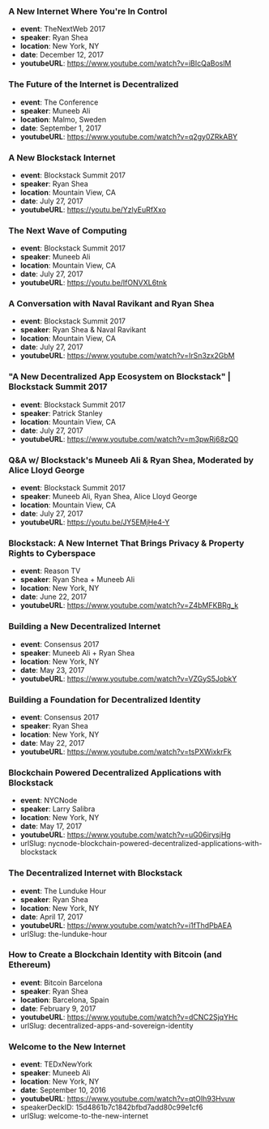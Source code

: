 ### A New Internet Where You're In Control

- **event**: TheNextWeb 2017
- **speaker**: Ryan Shea
- **location**: New York, NY
- **date**: December 12, 2017
- **youtubeURL**: https://www.youtube.com/watch?v=iBIcQaBoslM

### The Future of the Internet is Decentralized

- **event**: The Conference
- **speaker**: Muneeb Ali
- **location**: Malmo, Sweden
- **date**: September 1, 2017
- **youtubeURL**: https://www.youtube.com/watch?v=q2gy0ZRkABY

### A New Blockstack Internet

- **event**: Blockstack Summit 2017
- **speaker**: Ryan Shea
- **location**: Mountain View, CA
- **date**: July 27, 2017
- **youtubeURL**: https://youtu.be/YzlyEuRfXxo

### The Next Wave of Computing

- **event**: Blockstack Summit 2017
- **speaker**: Muneeb Ali
- **location**: Mountain View, CA
- **date**: July 27, 2017
- **youtubeURL**: https://youtu.be/IfONVXL6tnk

### A Conversation with Naval Ravikant and Ryan Shea

- **event**: Blockstack Summit 2017
- **speaker**: Ryan Shea & Naval Ravikant
- **location**: Mountain View, CA
- **date**: July 27, 2017
- **youtubeURL**: https://www.youtube.com/watch?v=IrSn3zx2GbM


### "A New Decentralized App Ecosystem on Blockstack" | Blockstack Summit 2017

- **event**: Blockstack Summit 2017
- **speaker**: Patrick Stanley
- **location**: Mountain View, CA
- **date**: July 27, 2017
- **youtubeURL**: https://www.youtube.com/watch?v=m3pwRj68zQ0

### Q&A w/ Blockstack's Muneeb Ali & Ryan Shea, Moderated by Alice Lloyd George

- **event**: Blockstack Summit 2017
- **speaker**: Muneeb Ali, Ryan Shea, Alice Lloyd George
- **location**: Mountain View, CA
- **date**: July 27, 2017
- **youtubeURL**: https://youtu.be/JY5EMjHe4-Y

### Blockstack: A New Internet That Brings Privacy & Property Rights to Cyberspace

- **event**: Reason TV
- **speaker**: Ryan Shea + Muneeb Ali
- **location**: New York, NY
- **date**: June 22, 2017
- **youtubeURL**: https://www.youtube.com/watch?v=Z4bMFKBRg_k

### Building a New Decentralized Internet

- **event**: Consensus 2017
- **speaker**: Muneeb Ali + Ryan Shea
- **location**: New York, NY
- **date**: May 23, 2017
- **youtubeURL**: https://www.youtube.com/watch?v=VZGyS5JobkY


### Building a Foundation for Decentralized Identity

- **event**: Consensus 2017
- **speaker**: Ryan Shea
- **location**: New York, NY
- **date**: May 22, 2017
- **youtubeURL**: https://www.youtube.com/watch?v=tsPXWixkrFk

### Blockchain Powered Decentralized Applications with Blockstack

- **event**: NYCNode
- **speaker**: Larry Salibra
- **location**: New York, NY
- **date**: May 17, 2017
- **youtubeURL**: https://www.youtube.com/watch?v=uG06irysjHg
- urlSlug: nycnode-blockchain-powered-decentralized-applications-with-blockstack

### The Decentralized Internet with Blockstack

- **event**: The Lunduke Hour
- **speaker**: Ryan Shea
- **location**: New York, NY
- **date**: April 17, 2017
- **youtubeURL**: https://www.youtube.com/watch?v=i1fThdPbAEA
- urlSlug: the-lunduke-hour

### How to Create a Blockchain Identity with Bitcoin (and Ethereum)

- **event**: Bitcoin Barcelona
- **speaker**: Ryan Shea
- **location**: Barcelona, Spain
- **date**: February 9, 2017
- **youtubeURL**: https://www.youtube.com/watch?v=dCNC2SjqYHc
- urlSlug: decentralized-apps-and-sovereign-identity

### Welcome to the New Internet

- **event**: TEDxNewYork
- **speaker**: Muneeb Ali
- **location**: New York, NY
- **date**: September 10, 2016
- **youtubeURL**: https://www.youtube.com/watch?v=qtOIh93Hvuw
- speakerDeckID: 15d4861b7c1842bfbd7add80c99e1cf6
- urlSlug: welcome-to-the-new-internet
